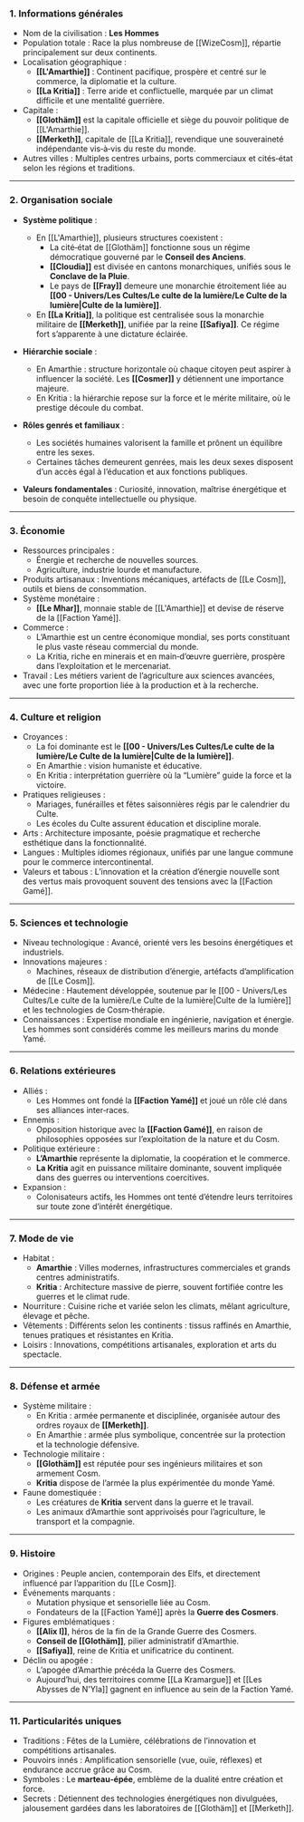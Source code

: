 ### **1. Informations générales**
- Nom de la civilisation : **Les Hommes**  
- Population totale : Race la plus nombreuse de [[WizeCosm]], répartie principalement sur deux continents.  
- Localisation géographique :  
  - **[[L'Amarthie]]** : Continent pacifique, prospère et centré sur le commerce, la diplomatie et la culture.  
  - **[[La Kritia]]** : Terre aride et conflictuelle, marquée par un climat difficile et une mentalité guerrière.  
- Capitale :  
  - **[[Glothäm]]** est la capitale officielle et siège du pouvoir politique de [[L'Amarthie]].  
  - **[[Merketh]]**, capitale de [[La Kritia]], revendique une souveraineté indépendante vis‑à‑vis du reste du monde.  
- Autres villes : Multiples centres urbains, ports commerciaux et cités‑état selon les régions et traditions.

---

### **2. Organisation sociale**
- **Système politique** :  
  - En [[L'Amarthie]], plusieurs structures coexistent :  
    - La cité‑état de [[Glothäm]] fonctionne sous un régime démocratique gouverné par le **Conseil des Anciens**.  
    - **[[Cloudia]]** est divisée en cantons monarchiques, unifiés sous le **Conclave de la Pluie**.  
    - Le pays de **[[Fray]]** demeure une monarchie étroitement liée au **[[00 - Univers/Les Cultes/Le culte de la lumière/Le Culte de la lumière|Culte de la lumière]]**.  
  - En **[[La Kritia]]**, la politique est centralisée sous la monarchie militaire de **[[Merketh]]**, unifiée par la reine **[[Safiya]]**. Ce régime fort s’apparente à une dictature éclairée.  

- **Hiérarchie sociale** :  
  - En Amarthie : structure horizontale où chaque citoyen peut aspirer à influencer la société. Les **[[Cosmer]]** y détiennent une importance majeure.  
  - En Kritia : la hiérarchie repose sur la force et le mérite militaire, où le prestige découle du combat.  

- **Rôles genrés et familiaux** :  
  - Les sociétés humaines valorisent la famille et prônent un équilibre entre les sexes.  
  - Certaines tâches demeurent genrées, mais les deux sexes disposent d’un accès égal à l’éducation et aux fonctions publiques.

- **Valeurs fondamentales** : Curiosité, innovation, maîtrise énergétique et besoin de conquête intellectuelle ou physique.

---

### **3. Économie**
- Ressources principales :  
  - Énergie et recherche de nouvelles sources.  
  - Agriculture, industrie lourde et manufacture.  
- Produits artisanaux : Inventions mécaniques, artéfacts de [[Le Cosm]], outils et biens de consommation.  
- Système monétaire :  
  - **[[Le Mhar]]**, monnaie stable de [[L'Amarthie]] et devise de réserve de la [[Faction Yamé]].  
- Commerce :  
  - L’Amarthie est un centre économique mondial, ses ports constituant le plus vaste réseau commercial du monde.  
  - La Kritia, riche en minerais et en main‑d’œuvre guerrière, prospère dans l’exploitation et le mercenariat.  
- Travail : Les métiers varient de l’agriculture aux sciences avancées, avec une forte proportion liée à la production et à la recherche.

---

### **4. Culture et religion**
- Croyances :  
  - La foi dominante est le **[[00 - Univers/Les Cultes/Le culte de la lumière/Le Culte de la lumière|Culte de la lumière]]**.  
  - En Amarthie : vision humaniste et éducative.  
  - En Kritia : interprétation guerrière où la “Lumière” guide la force et la victoire.  
- Pratiques religieuses :  
  - Mariages, funérailles et fêtes saisonnières régis par le calendrier du Culte.  
  - Les écoles du Culte assurent éducation et discipline morale.  
- Arts : Architecture imposante, poésie pragmatique et recherche esthétique dans la fonctionnalité.  
- Langues : Multiples idiomes régionaux, unifiés par une langue commune pour le commerce intercontinental.  
- Valeurs et tabous : L’innovation et la création d’énergie nouvelle sont des vertus mais provoquent souvent des tensions avec la [[Faction Gamé]].

---

### **5. Sciences et technologie**
- Niveau technologique : Avancé, orienté vers les besoins énergétiques et industriels.  
- Innovations majeures :  
  - Machines, réseaux de distribution d’énergie, artéfacts d’amplification de [[Le Cosm]].  
- Médecine : Hautement développée, soutenue par le [[00 - Univers/Les Cultes/Le culte de la lumière/Le Culte de la lumière|Culte de la lumière]] et les technologies de Cosm‑thérapie.  
- Connaissances : Expertise mondiale en ingénierie, navigation et énergie. Les hommes sont considérés comme les meilleurs marins du monde Yamé.

---

### **6. Relations extérieures**
- Alliés :  
  - Les Hommes ont fondé la **[[Faction Yamé]]** et joué un rôle clé dans ses alliances inter‑races.  
- Ennemis :  
  - Opposition historique avec la **[[Faction Gamé]]**, en raison de philosophies opposées sur l’exploitation de la nature et du Cosm.  
- Politique extérieure :  
  - **L’Amarthie** représente la diplomatie, la coopération et le commerce.  
  - **La Kritia** agit en puissance militaire dominante, souvent impliquée dans des guerres ou interventions coercitives.  
- Expansion :  
  - Colonisateurs actifs, les Hommes ont tenté d’étendre leurs territoires sur toute zone d’intérêt énergétique.

---

### **7. Mode de vie**
- Habitat :  
  - **Amarthie** : Villes modernes, infrastructures commerciales et grands centres administratifs.  
  - **Kritia** : Architecture massive de pierre, souvent fortifiée contre les guerres et le climat rude.  
- Nourriture : Cuisine riche et variée selon les climats, mêlant agriculture, élevage et pêche.  
- Vêtements : Différents selon les continents : tissus raffinés en Amarthie, tenues pratiques et résistantes en Kritia.  
- Loisirs : Innovations, compétitions artisanales, exploration et arts du spectacle.

---

### **8. Défense et armée**
- Système militaire :  
  - En Kritia : armée permanente et disciplinée, organisée autour des ordres royaux de **[[Merketh]]**.  
  - En Amarthie : armée plus symbolique, concentrée sur la protection et la technologie défensive.  
- Technologie militaire :  
  - **[[Glothäm]]** est réputée pour ses ingénieurs militaires et son armement Cosm.  
  - **Kritia** dispose de l’armée la plus expérimentée du monde Yamé.  
- Faune domestiquée :  
  - Les créatures de **Kritia** servent dans la guerre et le travail.  
  - Les animaux d’Amarthie sont apprivoisés pour l’agriculture, le transport et la compagnie.

---

### **9. Histoire**
- Origines : Peuple ancien, contemporain des Elfs, et directement influencé par l’apparition du [[Le Cosm]].  
- Événements marquants :  
  - Mutation physique et sensorielle liée au Cosm.  
  - Fondateurs de la [[Faction Yamé]] après la **Guerre des Cosmers**.  
- Figures emblématiques :  
  - **[[Alix I]]**, héros de la fin de la Grande Guerre des Cosmers.  
  - **Conseil de [[Glothäm]]**, pilier administratif d’Amarthie.  
  - **[[Safiya]]**, reine de Kritia et unificatrice du continent.  
- Déclin ou apogée :  
  - L’apogée d’Amarthie précéda la Guerre des Cosmers.  
  - Aujourd’hui, des territoires comme [[La Kramargue]] et [[Les Abysses de N'Yla]] gagnent en influence au sein de la Faction Yamé.

---

### **11. Particularités uniques**
- Traditions : Fêtes de la Lumière, célébrations de l’innovation et compétitions artisanales.  
- Pouvoirs innés : Amplification sensorielle (vue, ouïe, réflexes) et endurance accrue grâce au Cosm.  
- Symboles : Le **marteau‑épée**, emblème de la dualité entre création et force.  
- Secrets : Détiennent des technologies énergétiques non divulguées, jalousement gardées dans les laboratoires de [[Glothäm]] et [[Merketh]].





